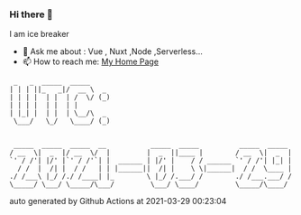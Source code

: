 ### Hi there 👋

I am ice breaker

- 💬 Ask me about : Vue , Nuxt ,Node ,Serverless...
- 📫 How to reach me: [My Home Page](https://icebreaker.top/)

```
 _   _  _____  _____     
| | | ||_   _|/  __ \  _ 
| | | |  | |  | /  \/ (_)
| | | |  | |  | |        
| |_| |  | |  | \__/\  _ 
 \___/   \_/   \____/ (_)
                         
                         
 _____  _____  _____  __           _____  _____          _____  _____ 
/ __  \|  _  |/ __  \/  |         |  _  ||____ |        / __  \|  _  |
`' / /'| |/' |`' / /'`| |  ______ | |/' |    / / ______ `' / /'| |_| |
  / /  |  /| |  / /   | | |______||  /| |    \ \|______|  / /  \____ |
./ /___\ |_/ /./ /____| |_        \ |_/ /.___/ /        ./ /___.___/ /
\_____/ \___/ \_____/\___/         \___/ \____/         \_____/\____/
```

auto generated by Github Actions at 2021-03-29 00:23:04
